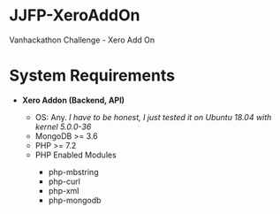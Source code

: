 # JJFP-XeroAddOn
Vanhackathon Challenge - Xero Add On

# System Requirements
<ul>
    <li><b>Xero Addon (Backend, API)</b></li>
    <ul>
        <li>OS: Any. <i>I have to be honest, I just tested it on Ubuntu 18.04 with kernel 5.0.0-36</i></li>
        <li>MongoDB >= 3.6</li>
        <li>PHP >= 7.2</li>
        <li>PHP Enabled Modules</li>
        <ul>
            <li>php-mbstring</li>
            <li>php-curl</li>
            <li>php-xml</li>
            <li>php-mongodb</li>
        </ul>
    </ul>
</ul>


